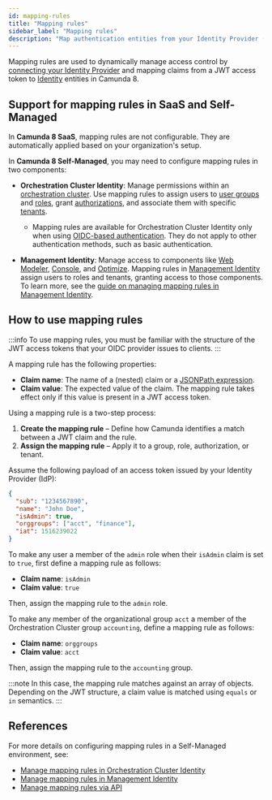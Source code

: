 ```yaml
---
id: mapping-rules
title: "Mapping rules"
sidebar_label: "Mapping rules"
description: "Map authentication entities from your Identity Provider (IdP) to Camunda-specific entities using mapping rules."
---
```


Mapping rules are used to dynamically manage access control by [connecting your Identity Provider](connect-to-identity-provider.md) and mapping claims from a JWT access token to [Identity](/components/identity/identity-introduction.md) entities in Camunda 8.

## Support for mapping rules in SaaS and Self-Managed

In **Camunda 8 SaaS**, mapping rules are not configurable. They are automatically applied based on your organization's setup.

In **Camunda 8 Self-Managed**, you may need to configure mapping rules in two components:

- **Orchestration Cluster Identity**: Manage permissions within an [orchestration cluster](../../orchestration-cluster.md). Use mapping rules to assign users to [user groups](../../identity/group.md) and [roles](../../identity/role.md), grant [authorizations](../../identity/authorization.md), and associate them with specific [tenants](../../identity/tenant.md).
  - Mapping rules are available for Orchestration Cluster Identity only when using [OIDC-based authentication](/self-managed/components/orchestration-cluster/identity/connect-external-identity-provider.md). They do not apply to other authentication methods, such as basic authentication.

- **Management Identity**: Manage access to components like [Web Modeler](/self-managed/components/modeler/web-modeler/overview.md), [Console](/self-managed/components/console/overview.md), and [Optimize](/self-managed/components/optimize/overview.md). Mapping rules in [Management Identity](/self-managed/components/management-identity/overview.md) assign users to roles and tenants, granting access to those components. To learn more, see the [guide on managing mapping rules in Management Identity](/self-managed/components/management-identity/mapping-rules.md).

## How to use mapping rules

:::info
To use mapping rules, you must be familiar with the structure of the JWT access tokens that your OIDC provider issues to clients.
:::

A mapping rule has the following properties:

- **Claim name**: The name of a (nested) claim or a [JSONPath expression](https://www.rfc-editor.org/rfc/rfc9535).
- **Claim value**: The expected value of the claim. The mapping rule takes effect only if this value is present in a JWT access token.

Using a mapping rule is a two-step process:

1. **Create the mapping rule** – Define how Camunda identifies a match between a JWT claim and the rule.
2. **Assign the mapping rule** – Apply it to a group, role, authorization, or tenant.

Assume the following payload of an access token issued by your Identity Provider (IdP):

```json
{
  "sub": "1234567890",
  "name": "John Doe",
  "isAdmin": true,
  "orggroups": ["acct", "finance"],
  "iat": 1516239022
}
```

To make any user a member of the `admin` role when their `isAdmin` claim is set to `true`, first define a mapping rule as follows:

- **Claim name**: `isAdmin`
- **Claim value**: `true`

Then, assign the mapping rule to the `admin` role.

To make any member of the organizational group `acct` a member of the Orchestration Cluster group `accounting`, define a mapping rule as follows:

- **Claim name**: `orggroups`
- **Claim value**: `acct`

Then, assign the mapping rule to the `accounting` group.

:::note
In this case, the mapping rule matches against an array of objects. Depending on the JWT structure, a claim value is matched using `equals` or `in` semantics.
:::

## References

For more details on configuring mapping rules in a Self-Managed environment, see:

- [Manage mapping rules in Orchestration Cluster Identity](../../identity/mapping-rules.md)
- [Manage mapping rules in Management Identity](/self-managed/components/management-identity/mapping-rules.md)
- [Manage mapping rules via API](/apis-tools/orchestration-cluster-api-rest/specifications/create-mapping-rule.api.mdx)
